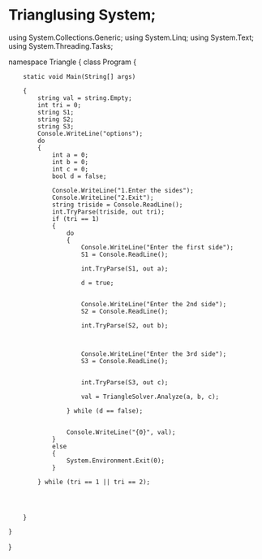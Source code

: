 # Trianglusing System;
using System.Collections.Generic;
using System.Linq;
using System.Text;
using System.Threading.Tasks;

namespace Triangle
{
    class Program
    {


        static void Main(String[] args)

        {
            string val = string.Empty;
            int tri = 0;
            string S1;
            string S2;
            string S3;
            Console.WriteLine("options");
            do
            {
                int a = 0;
                int b = 0;
                int c = 0;
                bool d = false;
               
                Console.WriteLine("1.Enter the sides");
                Console.WriteLine("2.Exit");
                string triside = Console.ReadLine();
                int.TryParse(triside, out tri);
                if (tri == 1)
                {
                    do
                    {
                        Console.WriteLine("Enter the first side");
                        S1 = Console.ReadLine();

                        int.TryParse(S1, out a);

                        d = true;


                        Console.WriteLine("Enter the 2nd side");
                        S2 = Console.ReadLine();

                        int.TryParse(S2, out b);

                       

                        Console.WriteLine("Enter the 3rd side");
                        S3 = Console.ReadLine();


                        int.TryParse(S3, out c);
                        
                        val = TriangleSolver.Analyze(a, b, c);

                    } while (d == false);


                    Console.WriteLine("{0}", val);
                }
                else
                {
                    System.Environment.Exit(0);
                }

            } while (tri == 1 || tri == 2);

        


        }

    }




}





